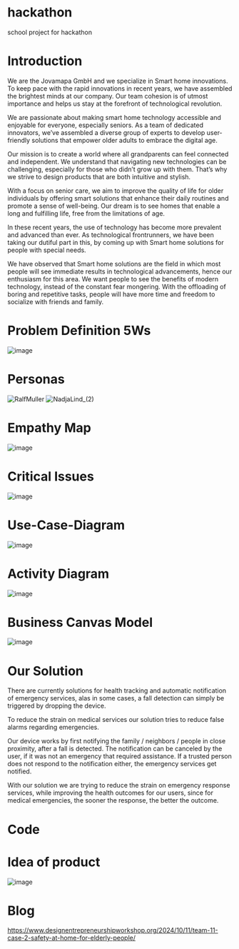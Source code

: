 # hackathon
school project for hackathon

# Introduction
We are the Jovamapa GmbH and we specialize in Smart home innovations. To keep pace with the rapid innovations in recent years, we have assembled the brightest minds at our company. Our team cohesion is of utmost importance and helps us stay at the forefront of technological revolution.

We are passionate about making smart home technology accessible and enjoyable for everyone, especially seniors. As a team of dedicated innovators, we’ve assembled a diverse group of experts to develop user-friendly solutions that empower older adults to embrace the digital age.

Our mission is to create a world where all grandparents can feel connected and independent. We understand that navigating new technologies can be challenging, especially for those who didn’t grow up with them. That’s why we strive to design products that are both intuitive and stylish.

With a focus on senior care, we aim to improve the quality of life for older individuals by offering smart solutions that enhance their daily routines and promote a sense of well-being. Our dream is to see homes that enable a long and fulfilling life, free from the limitations of age.

In these recent years, the use of technology has become more prevalent and advanced than ever. As technological frontrunners, we have been taking our dutiful part in this, by coming up with Smart home solutions for people with special needs.

We have observed that Smart home solutions are the field in which most people will see immediate results in technological advancements, hence our enthusiasm for this area. We want people to see the benefits of modern technology, instead of the constant fear mongering. With the offloading of boring and repetitive tasks, people will have more time and freedom to socialize with friends and family. 

# Problem Definition 5Ws
![image](https://github.com/user-attachments/assets/8ebde35f-9cae-4aa7-9121-6ccfe0a3c9de)

# Personas
![RalfMuller](https://github.com/user-attachments/assets/615beb49-a145-4a21-8cf6-64e6fd3a1472)
![NadjaLind_(2)](https://github.com/user-attachments/assets/7d2bfc4f-3b68-44d2-9e15-566071bd475e)

# Empathy Map
![image](https://github.com/user-attachments/assets/2065a45a-f0e0-404a-a63e-ee4d77e52c0e)

# Critical Issues
![image](https://github.com/user-attachments/assets/cdcd751d-138e-42d8-90ba-7d2f5ea55388)

# Use-Case-Diagram
![image](https://github.com/user-attachments/assets/f4dadfbc-46f6-458d-8a18-8728fe1c4f24)


# Activity Diagram
![image](https://github.com/user-attachments/assets/5e4e6f5a-bca3-48b0-90da-35b30aab8ed0)


# Business Canvas Model
![image](https://github.com/user-attachments/assets/fbdecba2-55cf-4e58-bb61-12466e12aabc)


# Our Solution
There are currently solutions for health tracking and automatic notification of emergency services, alas in some cases, a fall detection can simply be triggered by dropping the device.

To reduce the strain on medical services our solution tries to reduce false alarms regarding emergencies. 

Our device works by first notifying the family / neighbors / people in close proximity, after a fall is detected. The notification can be canceled by the user, if it was not an emergency that required assistance. If a trusted person does not respond to the notification either, the emergency services get notified.

With our solution we are trying to reduce the strain on emergency response services, while improving the health outcomes for our users, since for medical emergencies, the sooner the response, the better the outcome. 

# Code

# Idea of product
![image](https://github.com/user-attachments/assets/9a694787-2d66-411c-a87c-0f0dfb595dc6)

# Blog
https://www.designentrepreneurshipworkshop.org/2024/10/11/team-11-case-2-safety-at-home-for-elderly-people/

